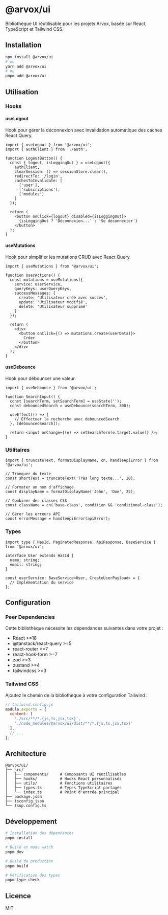 # @arvox/ui

Bibliothèque UI réutilisable pour les projets Arvox, basée sur React, TypeScript et Tailwind CSS.

## Installation

```bash
npm install @arvox/ui
# ou
yarn add @arvox/ui
# ou
pnpm add @arvox/ui
```

## Utilisation

### Hooks

#### useLogout
Hook pour gérer la déconnexion avec invalidation automatique des caches React Query.

```tsx
import { useLogout } from '@arvox/ui';
import { authClient } from './auth';

function LogoutButton() {
  const { logout, isLoggingOut } = useLogout({
    authClient,
    clearSession: () => sessionStore.clear(),
    redirectTo: '/login',
    cachesToInvalidate: [
      ['user'],
      ['subscriptions'],
      ['modules']
    ]
  });

  return (
    <button onClick={logout} disabled={isLoggingOut}>
      {isLoggingOut ? 'Déconnexion...' : 'Se déconnecter'}
    </button>
  );
}
```

#### useMutations
Hook pour simplifier les mutations CRUD avec React Query.

```tsx
import { useMutations } from '@arvox/ui';

function UserActions() {
  const mutations = useMutations({
    service: userService,
    queryKeys: userQueryKeys,
    successMessages: {
      create: 'Utilisateur créé avec succès',
      update: 'Utilisateur modifié',
      delete: 'Utilisateur supprimé'
    }
  });

  return (
    <div>
      <button onClick={() => mutations.create(userData)}>
        Créer
      </button>
    </div>
  );
}
```

#### useDebounce
Hook pour débouncer une valeur.

```tsx
import { useDebounce } from '@arvox/ui';

function SearchInput() {
  const [searchTerm, setSearchTerm] = useState('');
  const debouncedSearch = useDebounce(searchTerm, 300);

  useEffect(() => {
    // Effectuer la recherche avec debouncedSearch
  }, [debouncedSearch]);

  return <input onChange={(e) => setSearchTerm(e.target.value)} />;
}
```

### Utilitaires

```tsx
import { truncateText, formatDisplayName, cn, handleApiError } from '@arvox/ui';

// Tronquer du texte
const shortText = truncateText('Très long texte...', 20);

// Formater un nom d'affichage
const displayName = formatDisplayName('John', 'Doe', 25);

// Combiner des classes CSS
const className = cn('base-class', condition && 'conditional-class');

// Gérer les erreurs API
const errorMessage = handleApiError(apiError);
```

### Types

```tsx
import type { HasId, PaginatedResponse, ApiResponse, BaseService } from '@arvox/ui';

interface User extends HasId {
  name: string;
  email: string;
}

const userService: BaseService<User, CreateUserPayload> = {
  // Implémentation du service
};
```

## Configuration

### Peer Dependencies

Cette bibliothèque nécessite les dépendances suivantes dans votre projet :

- React >=18
- @tanstack/react-query >=5
- react-router >=7
- react-hook-form >=7
- zod >=3
- zustand >=4
- tailwindcss >=3

### Tailwind CSS

Ajoutez le chemin de la bibliothèque à votre configuration Tailwind :

```js
// tailwind.config.js
module.exports = {
  content: [
    './src/**/*.{js,ts,jsx,tsx}',
    './node_modules/@arvox/ui/dist/**/*.{js,ts,jsx,tsx}'
  ],
  // ...
};
```

## Architecture

```
@arvox/ui/
├── src/
│   ├── components/     # Composants UI réutilisables
│   ├── hooks/          # Hooks React personnalisés
│   ├── utils/          # Fonctions utilitaires
│   ├── types.ts        # Types TypeScript partagés
│   └── index.ts        # Point d'entrée principal
├── package.json
├── tsconfig.json
└── tsup.config.ts
```

## Développement

```bash
# Installation des dépendances
pnpm install

# Build en mode watch
pnpm dev

# Build de production
pnpm build

# Vérification des types
pnpm type-check
```

## Licence

MIT
